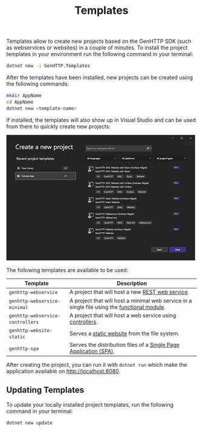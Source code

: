 ﻿---
title: Templates
description: Create new webservices and websites in a couple of minutes.
weight: 1
cascade:
  type: docs
---

Templates allow to create new projects based on the GenHTTP SDK
(such as webservices or websites) in a couple of minutes. To
install the project templates in your environment run the following
command in your terminal:

```bash
dotnet new -i GenHTTP.Templates
```

After the templates have been installed, new projects can be created
using the following commands:

```bash
mkdir AppName
cd AppName
dotnet new <template-name>
```

If installed, the templates will also show up in Visual Studio and can
be used from there to quickly create new projects:

![GenHTTP template projects in Visual Studio](templates.png)

The following templates are available to be used:

| Template                         | Description                                                                                                              | 
|----------------------------------|--------------------------------------------------------------------------------------------------------------------------| 
| `genhttp-webservice`             | A project that will host a new [REST web service](../frameworks/webservices).                                            |
| `genhttp-webservice-minimal`     | A project that will host a minimal web service in a single file using the [functional module](../frameworks/functional). |
| `genhttp-webservice-controllers` | A project that will host a web service using [controllers](../frameworks/controllers).                                   |  
| `genhttp-website-static`         | Serves a [static website](../frameworks/static-websites) from the file system.                                           |
| `genhttp-spa`                    | Serves the distribution files of a [Single Page Application (SPA)](../frameworks/single-page-applications).              |

After creating the project, you can run it with `dotnet run` which make the application
available on [http://localhost:8080](http://localhost:8080).

## Updating Templates

To update your locally installed project templates, run the following
command in your terminal:

```bash
dotnet new update
```

